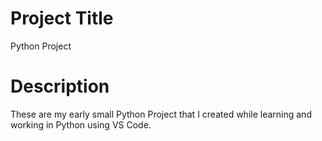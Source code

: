 
# Project Title

Python Project

# Description

These are my early small Python Project that I created while learning and working in Python using VS Code.

